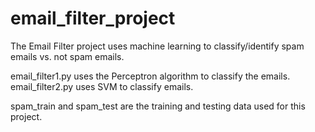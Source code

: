 # email_filter_project

The Email Filter project uses machine learning to classify/identify spam emails vs. not spam emails.

email_filter1.py uses the Perceptron algorithm to classify the emails. email_filter2.py uses SVM to classify emails. 

spam_train and spam_test are the training and testing data used for this project. 
